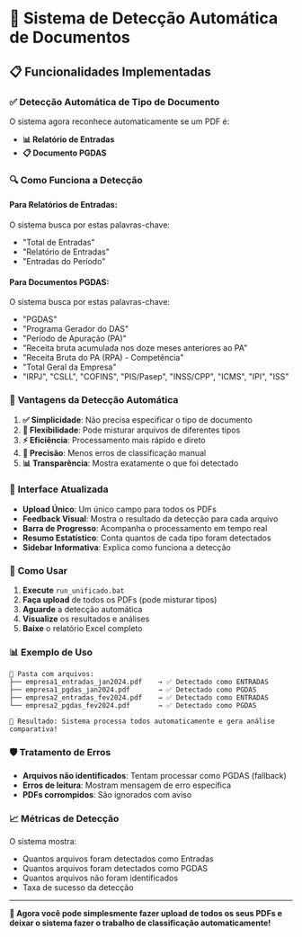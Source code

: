 # 🤖 Sistema de Detecção Automática de Documentos

## 📋 Funcionalidades Implementadas

### ✅ **Detecção Automática de Tipo de Documento**
O sistema agora reconhece automaticamente se um PDF é:
- **📊 Relatório de Entradas** 
- **📋 Documento PGDAS**

### 🔍 **Como Funciona a Detecção**

#### **Para Relatórios de Entradas:**
O sistema busca por estas palavras-chave:
- "Total de Entradas"
- "Relatório de Entradas" 
- "Entradas do Período"

#### **Para Documentos PGDAS:**
O sistema busca por estas palavras-chave:
- "PGDAS"
- "Programa Gerador do DAS"
- "Período de Apuração (PA)"
- "Receita bruta acumulada nos doze meses anteriores ao PA"
- "Receita Bruta do PA (RPA) - Competência"
- "Total Geral da Empresa"
- "IRPJ", "CSLL", "COFINS", "PIS/Pasep", "INSS/CPP", "ICMS", "IPI", "ISS"

### 🚀 **Vantagens da Detecção Automática**

1. **✅ Simplicidade**: Não precisa especificar o tipo de documento
2. **🔄 Flexibilidade**: Pode misturar arquivos de diferentes tipos
3. **⚡ Eficiência**: Processamento mais rápido e direto
4. **🎯 Precisão**: Menos erros de classificação manual
5. **📊 Transparência**: Mostra exatamente o que foi detectado

### 📱 **Interface Atualizada**

- **Upload Único**: Um único campo para todos os PDFs
- **Feedback Visual**: Mostra o resultado da detecção para cada arquivo
- **Barra de Progresso**: Acompanha o processamento em tempo real
- **Resumo Estatístico**: Conta quantos de cada tipo foram detectados
- **Sidebar Informativa**: Explica como funciona a detecção

### 🔧 **Como Usar**

1. **Execute** `run_unificado.bat`
2. **Faça upload** de todos os PDFs (pode misturar tipos)
3. **Aguarde** a detecção automática
4. **Visualize** os resultados e análises
5. **Baixe** o relatório Excel completo

### 📊 **Exemplo de Uso**

```
📁 Pasta com arquivos:
├── empresa1_entradas_jan2024.pdf    → ✅ Detectado como ENTRADAS
├── empresa1_pgdas_jan2024.pdf       → ✅ Detectado como PGDAS  
├── empresa2_entradas_fev2024.pdf    → ✅ Detectado como ENTRADAS
└── empresa2_pgdas_fev2024.pdf       → ✅ Detectado como PGDAS

🎯 Resultado: Sistema processa todos automaticamente e gera análise comparativa!
```

### 🛡️ **Tratamento de Erros**

- **Arquivos não identificados**: Tentam processar como PGDAS (fallback)
- **Erros de leitura**: Mostram mensagem de erro específica
- **PDFs corrompidos**: São ignorados com aviso

### 📈 **Métricas de Detecção**

O sistema mostra:
- Quantos arquivos foram detectados como Entradas
- Quantos arquivos foram detectados como PGDAS  
- Quantos arquivos não foram identificados
- Taxa de sucesso da detecção

---

**🎉 Agora você pode simplesmente fazer upload de todos os seus PDFs e deixar o sistema fazer o trabalho de classificação automaticamente!**
